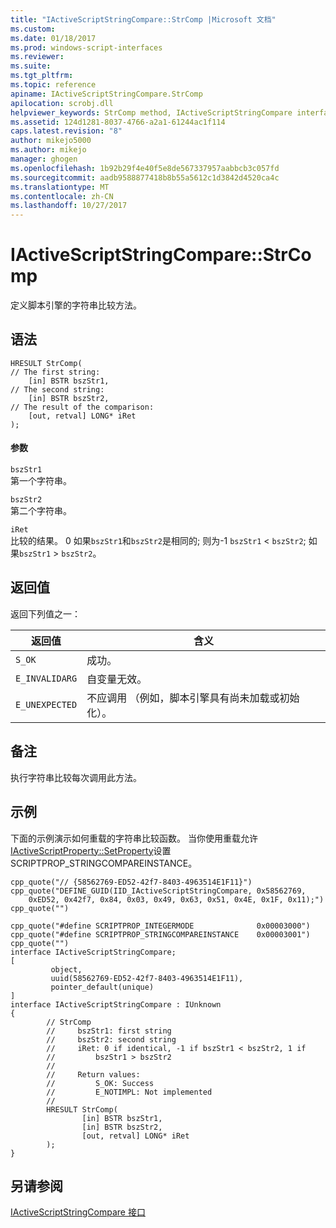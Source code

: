 ```yaml
---
title: "IActiveScriptStringCompare::StrComp |Microsoft 文档"
ms.custom: 
ms.date: 01/18/2017
ms.prod: windows-script-interfaces
ms.reviewer: 
ms.suite: 
ms.tgt_pltfrm: 
ms.topic: reference
apiname: IActiveScriptStringCompare.StrComp
apilocation: scrobj.dll
helpviewer_keywords: StrComp method, IActiveScriptStringCompare interface
ms.assetid: 124d1281-8037-4766-a2a1-61244ac1f114
caps.latest.revision: "8"
author: mikejo5000
ms.author: mikejo
manager: ghogen
ms.openlocfilehash: 1b92b29f4e40f5e8de567337957aabbcb3c057fd
ms.sourcegitcommit: aadb9588877418b8b55a5612c1d3842d4520ca4c
ms.translationtype: MT
ms.contentlocale: zh-CN
ms.lasthandoff: 10/27/2017
---
```

# <a name="iactivescriptstringcomparestrcomp"></a>IActiveScriptStringCompare::StrComp
定义脚本引擎的字符串比较方法。  
  
## <a name="syntax"></a>语法  
  
```  
HRESULT StrComp(  
// The first string:  
    [in] BSTR bszStr1,    
// The second string:   
    [in] BSTR bszStr2,    
// The result of the comparison:  
    [out, retval] LONG* iRet   
);  
```  
  
#### <a name="parameters"></a>参数  
 `bszStr1`  
 第一个字符串。  
  
 `bszStr2`  
 第二个字符串。  
  
 `iRet`  
 比较的结果。 0 如果`bszStr1`和`bszStr2`是相同的; 则为-1 `bszStr1`  <  `bszStr2`; 如果`bszStr1`  >  `bszStr2`。  
  
## <a name="return-value"></a>返回值  
 返回下列值之一：  
  
|返回值|含义|  
|------------------|-------------|  
|`S_OK`|成功。|  
|`E_INVALIDARG`|自变量无效。|  
|`E_UNEXPECTED`|不应调用 （例如，脚本引擎具有尚未加载或初始化）。|  
  
## <a name="remarks"></a>备注  
 执行字符串比较每次调用此方法。  
  
## <a name="example"></a>示例  
 下面的示例演示如何重载的字符串比较函数。 当你使用重载允许[IActiveScriptProperty::SetProperty](../../winscript/reference/iactivescriptproperty-setproperty.md)设置 SCRIPTPROP_STRINGCOMPAREINSTANCE。  
  
```cpp#  
cpp_quote("// {58562769-ED52-42f7-8403-4963514E1F11}")  
cpp_quote("DEFINE_GUID(IID_IActiveScriptStringCompare, 0x58562769,   
    0xED52, 0x42f7, 0x84, 0x03, 0x49, 0x63, 0x51, 0x4E, 0x1F, 0x11);")  
cpp_quote("")  
  
cpp_quote("#define SCRIPTPROP_INTEGERMODE              0x00003000")  
cpp_quote("#define SCRIPTPROP_STRINGCOMPAREINSTANCE    0x00003001")  
cpp_quote("")  
interface IActiveScriptStringCompare;  
[  
         object,  
         uuid(58562769-ED52-42f7-8403-4963514E1F11),  
         pointer_default(unique)  
]  
interface IActiveScriptStringCompare : IUnknown  
{  
        // StrComp  
        //     bszStr1: first string  
        //     bszStr2: second string  
        //     iRet: 0 if identical, -1 if bszStr1 < bszStr2, 1 if   
        //         bszStr1 > bszStr2  
        //            
        //     Return values:  
        //         S_OK: Success  
        //         E_NOTIMPL: Not implemented  
        //  
        HRESULT StrComp(  
                [in] BSTR bszStr1,  
                [in] BSTR bszStr2,  
                [out, retval] LONG* iRet  
        );  
}  
```  
  
## <a name="see-also"></a>另请参阅  
 [IActiveScriptStringCompare 接口](../../winscript/reference/iactivescriptstringcompare-interface.md)